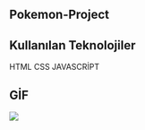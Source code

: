 <h2>Pokemon-Project</h2>

<h2>Kullanılan Teknolojiler</h2>

HTML CSS JAVASCRİPT

<h2>GİF</h2>

![](pokemon-kayıt.gif)
